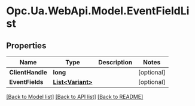 # Opc.Ua.WebApi.Model.EventFieldList

## Properties

Name | Type | Description | Notes
------------ | ------------- | ------------- | -------------
**ClientHandle** | **long** |  | [optional] 
**EventFields** | [**List&lt;Variant&gt;**](Variant.md) |  | [optional] 

[[Back to Model list]](../README.md#documentation-for-models) [[Back to API list]](../README.md#documentation-for-api-endpoints) [[Back to README]](../README.md)

